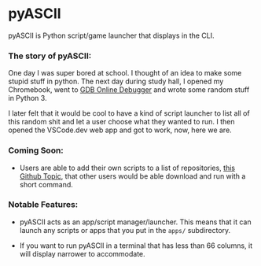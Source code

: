 # pyASCII

pyASCII is Python script/game launcher that displays in the CLI.

### The story of pyASCII:

One day I was super bored at school. I thought of an idea to make some stupid 
stuff in python.
The next day during study hall, I opened my Chromebook, 
went to [GDB Online Debugger](https://www.onlinegdb.com "Online GDB") and 
wrote some random stuff in Python 3.

I later felt that it would be cool to have a kind of script launcher to list 
all of this random shit and let a user choose what they wanted to run. 
I then opened the VSCode.dev web app and got to work, now, here we are.

### Coming Soon:

+ Users are able to add their own scripts to a list of repositories, 
  [this Github Topic](https://github.com/topics/pyascii "Github Topic for pyASCII"), that other users 
  would be able download and run with a short command.

### Notable Features:

+ pyASCII acts as an app/script manager/launcher.
  This means that it can launch any scripts or apps that you put in 
  the `apps/` subdirectory.

+ If you want to run pyASCII in a terminal that has less than 66 columns, 
  it will display narrower to accommodate.

<!-- [here](https://www.electra-dev.xyz "This isn't a feature yet!") -->
